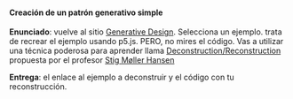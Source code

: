 #### Creación de un patrón generativo simple

**Enunciado**: vuelve al sitio [Generative Design](http://www.generative-gestaltung.de/2/). Selecciona un ejemplo. 
trata de recrear el ejemplo usando p5.js. PERO, no mires el código. Vas a utilizar una técnica poderosa para aprender llama 
[Deconstruction/Reconstruction](https://www.ucviden.dk/en/publications/deconstructionreconstruction-a-pedagogic-method-for-teaching-prog) propuesta por el profesor 
[Stig Møller Hansen](https://linktr.ee/stigmollerhansen)

**Entrega**: el enlace al ejemplo a deconstruir y el código con tu reconstrucción.

